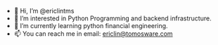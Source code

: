 - 👋 Hi, I’m @ericlintms
- 👀 I’m interested in Python Programming and backend infrastructure.
- 🌱 I’m currently learning python financial engineering.
- 📫 You can reach me in email: ericlin@tomosware.com

<!---
ericlintms/ericlintms is a ✨ special ✨ repository because its `README.md` (this file) appears on your GitHub profile.
You can click the Preview link to take a look at your changes.
--->
